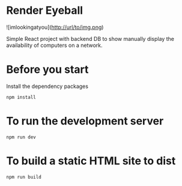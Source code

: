 # Render Eyeball

![imlookingatyou]([http://url/to/img.png](https://raw.githubusercontent.com/Lonerobot/render-eyeball/refs/heads/main/src/assets/eyeball.png?token=GHSAT0AAAAAACZJUPBNA5SJYSVWZUURZES6ZYXMD2A
))

Simple React project with backend DB to show manually display the availability of computers on a network.

Before you start 
======================

Install the dependency packages

`npm install`

To run the development server
==============================

`npm run dev`

To build a static HTML site to dist
====================================

`npm run build`

